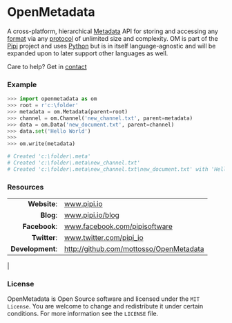 # OpenMetadata

A cross-platform, hierarchical [Metadata](http://en.wikipedia.org/wiki/Metadata) API for storing and accessing any [format](http://en.wikipedia.org/wiki/File_format) via any [protocol](http://en.wikipedia.org/wiki/Communications_protocol) of unlimited size and complexity. OM is part of the [Pipi](http://pipi.io) project and uses [Python](http://www.python.org) but is in itself language-agnostic and will be expanded upon to later support other languages as well. 

Care to help? Get in [contact](mailto:marcus@pipi.io)

### Example
~~~ python
>>> import openmetadata as om
>>> root = r'c:\folder'
>>> metadata = om.Metadata(parent=root)
>>> channel = om.Channel('new_channel.txt', parent=metadata)
>>> data = om.Data('new_document.txt', parent=channel)
>>> data.set('Hello World')
>>> 
>>> om.write(metadata)

# Created 'c:\folder\.meta'
# Created 'c:\folder\.meta\new_channel.txt'
# Created 'c:\folder\.meta\new_channel.txt\new_document.txt' with 'Hello World'
~~~

### Resources

|                         |                                                   |
|------------------------:|:--------------------------------------------------|
|       **Website**:      | www.pipi.io                                       |
|       **Blog**:         | www.pipi.io/blog                                  |
|       **Facebook**:     | www.facebook.com/pipisoftware                     |
|       **Twitter**:      | www.twitter.com/pipi_io                           |
|       **Development**:  | http://github.com/mottosso/OpenMetadata           |
|

### License

OpenMetadata is Open Source software and licensed under the `MIT License`. You are welcome to change and redistribute it under certain conditions. For more information see the `LICENSE` file.